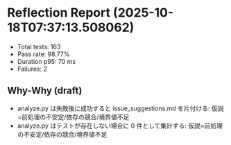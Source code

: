 # Reflection Report (2025-10-18T07:37:13.508062)

- Total tests: 163
- Pass rate: 98.77%
- Duration p95: 70 ms
- Failures: 2

## Why-Why (draft)
- analyze.py は失敗後に成功すると issue_suggestions.md を片付ける: 仮説=前処理の不安定/依存の競合/境界値不足
- analyze.py はテストが存在しない場合に 0 件として集計する: 仮説=前処理の不安定/依存の競合/境界値不足
